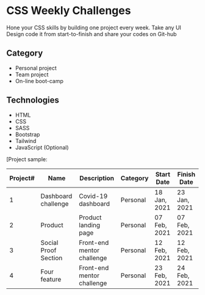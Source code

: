 # CSS Weekly Challenges
Hone your CSS skills by building one project every week. Take any UI Design code it from start-to-finish and share your codes on Git-hub 



## Category

* Personal project
* Team project
* On-line boot-camp  

## Technologies
* HTML
* CSS
* SASS
* Bootstrap
* Tailwind
* JavaScript (Optional) 

[Project sample:

| Project# | Name                 | Description                | Category | Start Date   | Finish Date  |
| -------- | -------------------- | -------------------------- | -------- | ------------ | ------------ |
| 1        | Dashboard challenge  | Covid-19 dashboard         | Personal | 18 Jan, 2021 | 23 Jan, 2021 |
| 2        | Product              | Product landing page       | Personal | 07 Feb, 2021 | 07 Feb, 2021 |
| 3        | Social Proof Section | Front-end mentor challenge | Personal | 12 Feb, 2021 | 12 Feb, 2021 |
| 4        | Four feature         | Front-end mentor challenge | Personal | 23 Feb, 2021 | 24 Feb, 2021 |

